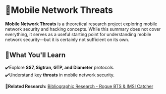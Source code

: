 # 📡Mobile Network Threats  

**Mobile Network Threats** is a theoretical research project exploring mobile network security and hacking concepts.
While this summary does not cover everything, it serves as a useful starting point for understanding mobile network security—but it is certainly not sufficient on its own.

## 📖What You'll Learn  

✔️Explore **SS7, Sigtran, GTP, and Diameter** protocols.  
✔️Understand key **threats** in mobile network security.  

📂**Related Research:** [Bibliographic Research - Rogue BTS & IMSI Catcher](https://github.com/hassan-salloum/Hardware-Pentesting-Course/blob/main/Fifth%20Stage%20-%20Continuous%20Learning%20and%20Research/Bibliographic%20Research%23%20Rogue%20Base%20Station%20and%20IMSI%20Catcher.pdf)  
